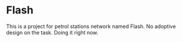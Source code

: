 # Flash

This is a project for petrol stations network named Flash.
No adoptive design on the task. Doing it right now.

